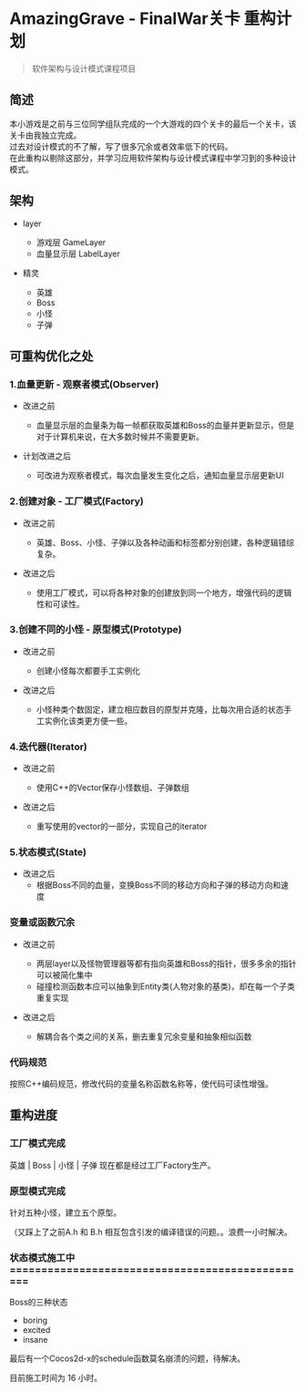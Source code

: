 # AmazingGrave - FinalWar关卡 重构计划

> 软件架构与设计模式课程项目

## 简述

本小游戏是之前与三位同学组队完成的一个大游戏的四个关卡的最后一个关卡，该关卡由我独立完成。 <br>
过去对设计模式的不了解，写了很多冗余或者效率低下的代码。 <br>
在此重构以剔除这部分，并学习应用软件架构与设计模式课程中学习到的多种设计模式。 <br>

## 架构

- layer
	- 游戏层         GameLayer 
	- 血量显示层     LabelLayer  

- 精灵
	- 英雄
	- Boss
	- 小怪
	- 子弹


## 可重构优化之处

### 1.血量更新 - 观察者模式(Observer)

- 改进之前
	- 血量显示层的血量条为每一帧都获取英雄和Boss的血量并更新显示，但是对于计算机来说，在大多数时候并不需要更新。

- 计划改进之后
	- 可改进为观察者模式，每次血量发生变化之后，通知血量显示层更新UI

### 2.创建对象 - 工厂模式(Factory)

- 改进之前
	- 英雄、Boss、小怪、子弹以及各种动画和标签都分别创建，各种逻辑错综复杂。

- 改进之后
	- 使用工厂模式，可以将各种对象的创建放到同一个地方，增强代码的逻辑性和可读性。

### 3.创建不同的小怪 - 原型模式(Prototype)

- 改进之前
	- 创建小怪每次都要手工实例化

- 改进之后
	- 小怪种类个数固定，建立相应数目的原型并克隆，比每次用合适的状态手工实例化该类更方便一些。

### 4.迭代器(Iterator)

- 改进之前
	- 使用C++的Vector保存小怪数组、子弹数组

- 改进之后
	- 重写使用的vector的一部分，实现自己的iterator

### 5.状态模式(State)

- 改进之后
	- 根据Boss不同的血量，变换Boss不同的移动方向和子弹的移动方向和速度

### 变量或函数冗余

- 改进之前
	- 两层layer以及怪物管理器等都有指向英雄和Boss的指针，很多多余的指针可以被简化集中
	- 碰撞检测函数本应可以抽象到Entity类(人物对象的基类)，却在每一个子类重复实现

- 改进之后
	- 解耦合各个类之间的关系，删去重复冗余变量和抽象相似函数

### 代码规范

按照C++编码规范，修改代码的变量名称函数名称等，使代码可读性增强。



## 重构进度

### 工厂模式完成

英雄 | Boss | 小怪 | 子弹 现在都是经过工厂Factory生产。

### 原型模式完成

针对五种小怪，建立五个原型。

（又踩上了之前A.h 和 B.h 相互包含引发的编译错误的问题。。浪费一小时解决。

### 状态模式施工中================================================

Boss的三种状态
- boring
- excited
- insane

最后有一个Cocos2d-x的schedule函数莫名崩溃的问题，待解决。

目前施工时间为 16 小时。
